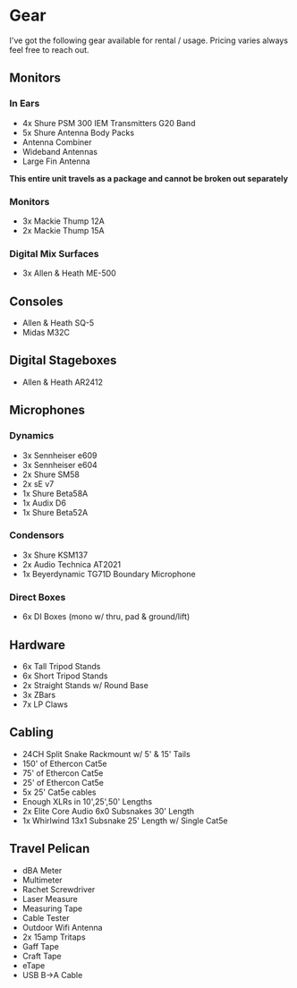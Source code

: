 # Gear

I've got the following gear available for rental / usage.  Pricing varies always feel free to reach out.

## Monitors

### In Ears

 - 4x Shure PSM 300 IEM Transmitters G20 Band
 - 5x Shure Antenna Body Packs
 - Antenna Combiner
 - Wideband Antennas
 - Large Fin Antenna

__This entire unit travels as a package and cannot be broken out separately__

### Monitors

 - 3x Mackie Thump 12A
 - 2x Mackie Thump 15A

### Digital Mix Surfaces

 - 3x Allen & Heath ME-500

## Consoles

 - Allen & Heath SQ-5
 - Midas M32C
 
## Digital Stageboxes

 - Allen & Heath AR2412

## Microphones

### Dynamics

 - 3x Sennheiser e609
 - 3x Sennheiser e604
 - 2x Shure SM58
 - 2x sE v7
 - 1x Shure Beta58A
 - 1x Audix D6
 - 1x Shure Beta52A

### Condensors

 - 3x Shure KSM137
 - 2x Audio Technica AT2021
 - 1x Beyerdynamic TG71D Boundary Microphone

### Direct Boxes
 - 6x DI Boxes (mono w/ thru, pad & ground/lift)

## Hardware

 - 6x Tall Tripod Stands
 - 6x Short Tripod Stands
 - 2x Straight Stands w/ Round Base
 - 3x ZBars
 - 7x LP Claws

## Cabling

 - 24CH Split Snake Rackmount w/ 5' & 15' Tails
 - 150' of Ethercon Cat5e
 - 75' of Ethercon Cat5e
 - 25' of Ethercon Cat5e
 - 5x 25' Cat5e cables
 - Enough XLRs in 10',25',50' Lengths
 - 2x Elite Core Audio 6x0 Subsnakes 30' Length
 - 1x Whirlwind 13x1 Subsnake 25' Length w/ Single Cat5e

## Travel Pelican 

 - dBA Meter
 - Multimeter
 - Rachet Screwdriver
 - Laser Measure
 - Measuring Tape
 - Cable Tester
 - Outdoor Wifi Antenna
 - 2x 15amp Tritaps
 - Gaff Tape
 - Craft Tape
 - eTape
 - USB B->A Cable

